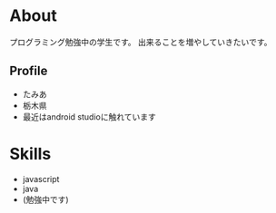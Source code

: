 # <a name="header-1-8f7f4c1ce7a4f933663d10543562b096"></a> About

プログラミング勉強中の学生です。
出来ることを増やしていきたいです。

## <a name="header-2-cce99c598cfdb9773ab041d54c3d973a"></a> Profile
- たみあ
- 栃木県
- 最近はandroid studioに触れています

# <a name="header-1-aa79c5d1cbe3d96218a92481bcfaa39c"></a> Skills
- javascript
- java
- (勉強中です)
